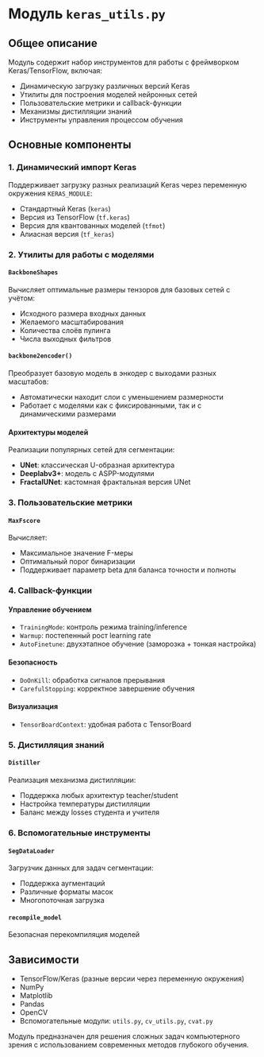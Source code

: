 # Модуль `keras_utils.py`

## Общее описание
Модуль содержит набор инструментов для работы с фреймворком Keras/TensorFlow, включая:
- Динамическую загрузку различных версий Keras
- Утилиты для построения моделей нейронных сетей
- Пользовательские метрики и callback-функции
- Механизмы дистилляции знаний
- Инструменты управления процессом обучения

## Основные компоненты

### 1. Динамический импорт Keras
Поддерживает загрузку разных реализаций Keras через переменную окружения `KERAS_MODULE`:
- Стандартный Keras (`keras`)
- Версия из TensorFlow (`tf.keras`)
- Версия для квантованных моделей (`tfmot`)
- Алиасная версия (`tf_keras`)

### 2. Утилиты для работы с моделями

#### `BackboneShapes`
Вычисляет оптимальные размеры тензоров для базовых сетей с учётом:
- Исходного размера входных данных
- Желаемого масштабирования
- Количества слоёв пулинга
- Числа выходных фильтров

#### `backbone2encoder()`
Преобразует базовую модель в энкодер с выходами разных масштабов:
- Автоматически находит слои с уменьшением размерности
- Работает с моделями как с фиксированными, так и с динамическими размерами

#### Архитектуры моделей
Реализации популярных сетей для сегментации:
- **UNet**: классическая U-образная архитектура
- **Deeplabv3+**: модель с ASPP-модулями
- **FractalUNet**: кастомная фрактальная версия UNet

### 3. Пользовательские метрики

#### `MaxFscore`
Вычисляет:
- Максимальное значение F-меры
- Оптимальный порог бинаризации
- Поддерживает параметр beta для баланса точности и полноты

### 4. Callback-функции

#### Управление обучением
- `TrainingMode`: контроль режима training/inference
- `Warmup`: постепенный рост learning rate
- `AutoFinetune`: двухэтапное обучение (заморозка + тонкая настройка)

#### Безопасность
- `DoOnKill`: обработка сигналов прерывания
- `CarefulStopping`: корректное завершение обучения

#### Визуализация
- `TensorBoardContext`: удобная работа с TensorBoard

### 5. Дистилляция знаний

#### `Distiller`
Реализация механизма дистилляции:
- Поддержка любых архитектур teacher/student
- Настройка температуры дистилляции
- Баланс между losses студента и учителя

### 6. Вспомогательные инструменты

#### `SegDataLoader`
Загрузчик данных для задач сегментации:
- Поддержка аугментаций
- Различные форматы масок
- Многопоточная загрузка

#### `recompile_model`
Безопасная перекомпиляция моделей

## Зависимости
- TensorFlow/Keras (разные версии через переменную окружения)
- NumPy
- Matplotlib
- Pandas
- OpenCV
- Вспомогательные модули: `utils.py`, `cv_utils.py`, `cvat.py`

Модуль предназначен для решения сложных задач компьютерного зрения с использованием современных методов глубокого обучения.
